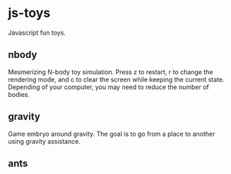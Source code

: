 # js-toys

Javascript fun toys.

## nbody

Mesmerizing N-body toy simulation. Press z to restart, r to change the rendering mode, and c to clear the screen while keeping the current state. Depending of your computer, you may need to reduce the number of bodies.

## gravity

Game embryo around gravity. The goal is to go from a place to another using gravity assistance.

## ants
